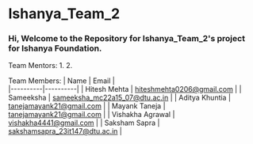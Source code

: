 # Ishanya_Team_2
### Hi, Welcome to the Repository for Ishanya_Team_2's project for Ishanya Foundation. 

Team Mentors:
1. 
2. 

Team Members:
| Name | Email |  
|----------|----------|
| Hitesh Mehta | hiteshmehta0206@gmail.com  | 
| Sameeksha | sameeksha_mc22a15_07@dtu.ac.in | 
| Aditya Khuntia | tanejamayank21@gmail.com | 
| Mayank Taneja | tanejamayank21@gmail.com | 
| Vishakha Agrawal | vishakha4441@gmail.com | 
| Saksham Sapra | sakshamsapra_23it147@dtu.ac.in | 


